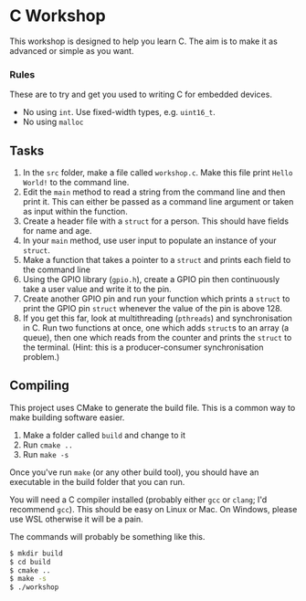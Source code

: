 # C Workshop

This workshop is designed to help you learn C. The aim is to make it as advanced or simple as you want.

### Rules

These are to try and get you used to writing C for embedded devices. 

- No using `int`. Use fixed-width types, e.g. `uint16_t`.
- No using `malloc`

## Tasks

1. In the `src` folder, make a file called `workshop.c`. Make this file print `Hello World!` to the command line.
2. Edit the `main` method to read a string from the command line and then print it. This can either be passed as a command line argument or taken as input within the function.
3. Create a header file with a `struct` for a person. This should have fields for name and age.
4. In your `main` method, use user input to populate an instance of your `struct`.
5. Make a function that takes a pointer to a `struct` and prints each field to the command line
6. Using the GPIO library (`gpio.h`), create a GPIO pin then continuously take a user value and write it to the pin.
7. Create another GPIO pin and run your function which prints a `struct` to print the GPIO pin `struct` whenever the value of the pin is above 128.
8. If you get this far, look at multithreading (`pthreads`) and synchronisation in C. Run two functions at once, one which adds `struct`s to an array (a queue), then one which reads from the counter and prints the `struct` to the terminal. (Hint: this is a producer-consumer synchronisation problem.)


## Compiling

This project uses CMake to generate the build file. This is a common way to make building software easier.

1. Make a folder called `build` and change to it
2. Run `cmake ..`
3. Run `make -s`

Once you've run `make` (or any other build tool), you should have an executable in the build folder that you can run.

You will need a C compiler installed (probably either `gcc` or `clang`; I'd recommend `gcc`). This should be easy on Linux or Mac. On Windows, please use WSL otherwise it will be a pain.

The commands will probably be something like this.

```sh
$ mkdir build
$ cd build
$ cmake ..
$ make -s
$ ./workshop
```
